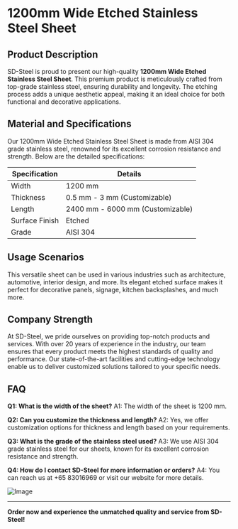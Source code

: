 # 1200mm Wide Etched Stainless Steel Sheet

## Product Description
SD-Steel is proud to present our high-quality **1200mm Wide Etched Stainless Steel Sheet**. This premium product is meticulously crafted from top-grade stainless steel, ensuring durability and longevity. The etching process adds a unique aesthetic appeal, making it an ideal choice for both functional and decorative applications.

## Material and Specifications
Our 1200mm Wide Etched Stainless Steel Sheet is made from AISI 304 grade stainless steel, renowned for its excellent corrosion resistance and strength. Below are the detailed specifications:

| Specification | Details |
|---------------|---------|
| Width         | 1200 mm |
| Thickness     | 0.5 mm - 3 mm (Customizable) |
| Length        | 2400 mm - 6000 mm (Customizable) |
| Surface Finish | Etched |
| Grade         | AISI 304 |

## Usage Scenarios
This versatile sheet can be used in various industries such as architecture, automotive, interior design, and more. Its elegant etched surface makes it perfect for decorative panels, signage, kitchen backsplashes, and much more.

## Company Strength
At SD-Steel, we pride ourselves on providing top-notch products and services. With over 20 years of experience in the industry, our team ensures that every product meets the highest standards of quality and performance. Our state-of-the-art facilities and cutting-edge technology enable us to deliver customized solutions tailored to your specific needs.

## FAQ
**Q1: What is the width of the sheet?**
A1: The width of the sheet is 1200 mm.

**Q2: Can you customize the thickness and length?**
A2: Yes, we offer customization options for thickness and length based on your requirements.

**Q3: What is the grade of the stainless steel used?**
A3: We use AISI 304 grade stainless steel for our sheets, known for its excellent corrosion resistance and strength.

**Q4: How do I contact SD-Steel for more information or orders?**
A4: You can reach us at +65 83016969 or visit our website for more details.

![Image](https://github.com/user-attachments/assets/2567258e-e124-4816-932d-1809bd27ef0b)

---

**Order now and experience the unmatched quality and service from SD-Steel!**